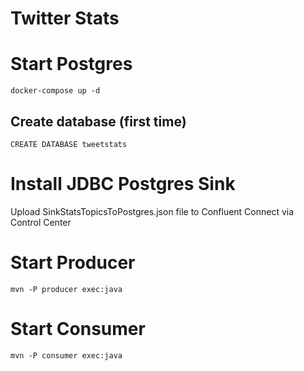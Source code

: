 # Twitter Stats

# Start Postgres
`docker-compose up -d`
## Create database (first time)
`CREATE DATABASE tweetstats`

# Install JDBC Postgres Sink
Upload SinkStatsTopicsToPostgres.json file to Confluent Connect via Control Center

# Start Producer
`mvn -P producer exec:java`

# Start Consumer 
`mvn -P consumer exec:java`